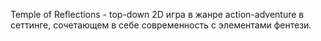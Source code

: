 Temple of Reflections - top-down 2D игра в жанре
action-adventure в сеттинге, сочетающем в себе современность с элементами фентези.
